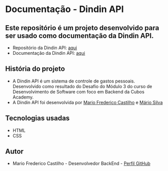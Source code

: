 # Documentação - Dindin API

## Este repositório é um projeto desenvolvido para ser usado como documentação da Dindin API.
- Repositório da Dindin API: <a href="https://github.com/mfcastilho/dindin-api" target="_blank">aqui</a>
- Documentação da Dindin API: <a href="https://mfcastilho.github.io/dindin-api-documentacao/" target="_blank">aqui</a>

## História do projeto
- A Dindin API é um sistema de controle de gastos pessoais. Desenvolvido como resultado do Desafio do Módulo 3 do curso de Desenvolvimento de Software com foco em Backend da Cubos Academy.
- A Dindin API foi desenvolvida por <a href="https://github.com/mfcastilho" target="_blank">Mario Frederico Castilho</a> e <a href="https://github.com/mariosilva81" target="_blank">Mário Silva</a>

## Tecnologias usadas
- HTML
- CSS
    
## Autor
- Mario Frederico Castilho - Desenvolvedor BackEnd - <a href="https://github.com/mfcastilho" target="_blank">Perfil GitHub</a>



